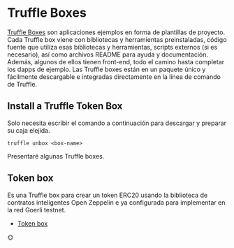 # Truffle Boxes

[Truffle Boxes](https://www.trufflesuite.com/boxes) son aplicaciones ejemplos  en forma de plantillas de proyecto.
Cada Truffle box viene con bibliotecas y herramientas preinstaladas,
código fuente que utiliza esas bibliotecas y herramientas, scripts externos (si es necesario),
así como archivos README para ayuda y documentación.
Además, algunos de ellos tienen front-end, todo el camino hasta completar los dapps de ejemplo.
Las Truffle boxes están en un paquete único y fácilmente descargable e integradas directamente en la línea de comando de Truffle.

## Install a Truffle Token Box

Solo necesita escribir el comando a continuación para descargar y preparar su caja elejida.

```shell
truffle unbox <box-name>
```

Presentaré algunas Truffle boxes.

## Token box

Es una Truffle box para crear un token ERC20 usando la biblioteca de contratos inteligentes Open Zeppelin e ya configurada para implementar en la red Goerli testnet.

* [Token box](es/truffle/box-token.md)

:sun_with_face:
